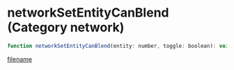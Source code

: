# networkSetEntityCanBlend (Category network)

```js
function networkSetEntityCanBlend(entity: number, toggle: boolean): void
```

[filename](networkSetEntityCanBlend_m.md ':include')